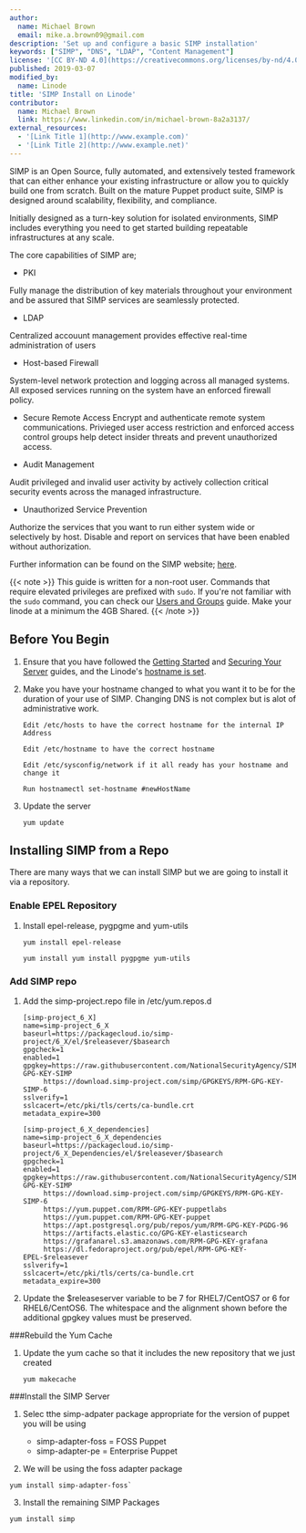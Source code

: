 ```yaml
---
author:
  name: Michael Brown
  email: mike.a.brown09@gmail.com
description: 'Set up and configure a basic SIMP installation'
keywords: ["SIMP", "DNS", "LDAP", "Content Management"]
license: '[CC BY-ND 4.0](https://creativecommons.org/licenses/by-nd/4.0)'
published: 2019-03-07
modified_by:
  name: Linode
title: 'SIMP Install on Linode'
contributor:
  name: Michael Brown
  link: https://www.linkedin.com/in/michael-brown-8a2a3137/
external_resources:
  - '[Link Title 1](http://www.example.com)'
  - '[Link Title 2](http://www.example.net)'
---
```

SIMP is an Open Source, fully automated, and extensively tested framework that can either enhance your existing infrastructure or allow you to quickly build one from scratch. Built on the mature Puppet product suite, SIMP is designed around scalability, flexibility, and compliance. 

Initially designed as a turn-key solution for isolated environments, SIMP includes everything you need to get started building repeatable infrastructures at any scale.

The core capabilities of SIMP are; 

* PKI

Fully manage the distribution of key materials throughout your environment and be assured that SIMP services are seamlessly protected.

* LDAP

Centralized accouunt management provides effective real-time administration of users

* Host-based Firewall

System-level network protection and logging across all managed systems. All exposed services running on the system have an enforced firewall policy.

* Secure Remote Access
Encrypt and authenticate remote system communications. Privieged user access restriction and enforced access control groups help detect insider threats and prevent unauthorized access. 

* Audit Management

Audit privileged and invalid user activity by actively collection critical security events across the managed infrastructure.

* Unauthorized Service Prevention

Authorize the services that you want to run either system wide or selectively by host. Disable and report on services that have been enabled without authorization.

Further information can be found on the SIMP website; [here](https://www.simp-project.com/). 


{{< note >}}
This guide is written for a non-root user. Commands that require elevated privileges are prefixed with `sudo`. If you're not familiar with the `sudo` command, you can check our [Users and Groups](/docs/tools-reference/linux-users-and-groups/) guide. Make your linode at a minimum the 4GB Shared.
{{< /note >}}

## Before You Begin
1.  Ensure that you have followed the [Getting Started](/docs/getting-started/) and [Securing Your Server](/docs/security/securing-your-server/) guides, and the Linode's [hostname is set](/docs/getting-started/#setting-the-hostname).
2. Make you have your hostname changed to what you want it to be for the duration of your use of SIMP. Changing DNS is not complex but is alot of administrative work.

      ```
      Edit /etc/hosts to have the correct hostname for the internal IP Address
      
      Edit /etc/hostname to have the correct hostname
      
      Edit /etc/sysconfig/network if it all ready has your hostname and change it
      
      Run hostnamectl set-hostname #newHostName
      ```
  
3. Update the server

    ```
    yum update
    ```

## Installing SIMP from a Repo
There are many ways that we can install SIMP but we are going to install it via a repository. 

### Enable EPEL Repository

1. Install epel-release, pygpgme and yum-utils

    ```
    yum install epel-release
    
    yum install yum install pygpgme yum-utils
    ```
    
 ### Add SIMP repo
1. Add the simp-project.repo file in /etc/yum.repos.d
      ```
    [simp-project_6_X]
    name=simp-project_6_X
    baseurl=https://packagecloud.io/simp-project/6_X/el/$releasever/$basearch
    gpgcheck=1
    enabled=1
    gpgkey=https://raw.githubusercontent.com/NationalSecurityAgency/SIMP/master/GPGKEYS/RPM-GPG-KEY-SIMP
           https://download.simp-project.com/simp/GPGKEYS/RPM-GPG-KEY-SIMP-6
    sslverify=1
    sslcacert=/etc/pki/tls/certs/ca-bundle.crt
    metadata_expire=300

    [simp-project_6_X_dependencies]
    name=simp-project_6_X_dependencies
    baseurl=https://packagecloud.io/simp-project/6_X_Dependencies/el/$releasever/$basearch
    gpgcheck=1
    enabled=1
    gpgkey=https://raw.githubusercontent.com/NationalSecurityAgency/SIMP/master/GPGKEYS/RPM-GPG-KEY-SIMP
           https://download.simp-project.com/simp/GPGKEYS/RPM-GPG-KEY-SIMP-6
           https://yum.puppet.com/RPM-GPG-KEY-puppetlabs
           https://yum.puppet.com/RPM-GPG-KEY-puppet
           https://apt.postgresql.org/pub/repos/yum/RPM-GPG-KEY-PGDG-96
           https://artifacts.elastic.co/GPG-KEY-elasticsearch
           https://grafanarel.s3.amazonaws.com/RPM-GPG-KEY-grafana
           https://dl.fedoraproject.org/pub/epel/RPM-GPG-KEY-EPEL-$releasever
    sslverify=1
    sslcacert=/etc/pki/tls/certs/ca-bundle.crt
    metadata_expire=300
    ```
    
    
2. Update the $releaseserver variable to be 7 for RHEL7/CentOS7 or 6 for RHEL6/CentOS6. The whitespace and the alignment shown before the additional gpgkey values must be preserved.

###Rebuild the Yum Cache
1. Update the yum cache so that it includes the new repository that we just created
    ```
    yum makecache
    ```

###Install the SIMP Server
1. Selec tthe simp-adpater package appropriate for the version of puppet you will be using
    - simp-adapter-foss = FOSS Puppet
    - simp-adapter-pe = Enterprise Puppet

2. We will be using the foss adapter package
  ```
  yum install simp-adapter-foss`
  ```

3. Install the remaining SIMP Packages
  ```
  yum install simp
  ```

